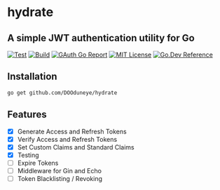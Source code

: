# hydrate

## A simple JWT authentication utility for Go

[![Test](https://github.com/DOOduneye/hydrate/actions/workflows/test.yaml/badge.svg)](https://github.com/DOOduneye/hydrate/actions/workflows/test.yaml)
[![Build](https://github.com/DOOduneye/hydrate/actions/workflows/build.yaml/badge.svg)](https://github.com/DOOduneye/hydrate/actions/workflows/build.yaml)
[![GAuth Go Report](https://goreportcard.com/badge/github.com/DOOduneye/hydrate)](https://goreportcard.com/report/github.com/DOOduneye/hydrate)
[![MIT License](https://img.shields.io/badge/license-MIT-blue)](https://opensource.org/license/mit/)
[![Go.Dev Reference](https://img.shields.io/badge/go.dev-reference-blue?logo=go&logoColor=white)](https://pkg.go.dev/github.com/DOOduneye/hydrate)

## Installation

```bash
go get github.com/DOOduneye/hydrate
```

## Features

- [x] Generate Access and Refresh Tokens
- [x] Verify Access and Refresh Tokens
- [x] Set Custom Claims and Standard Claims
- [x] Testing
- [ ] Expire Tokens
- [ ] Middleware for Gin and Echo
- [ ] Token Blacklisting / Revoking